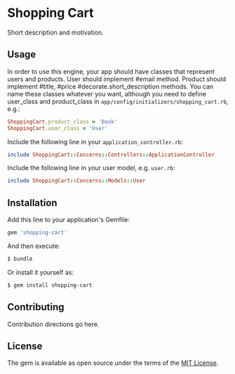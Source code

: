 # Shopping Cart
Short description and motivation.

## Usage
In order to use this engine, your app should have classes that represent users
and products.
User should implement #email method.
Product should implement #title, #price #decorate.short_description methods.
You can name these classes whatever you want, although you need to define
user_class and product_class in `app/config/initializers/shopping_cart.rb`, e.g.:
```ruby
ShoppingCart.product_class = 'Book'
ShoppingCart.user_class = 'User'
```
Include the following line in your `application_controller.rb`:
```ruby
include ShoppingCart::Concerns::Controllers::ApplicationController
```
Include the following line in your user model, e.g. `user.rb`:
```ruby
include ShoppingCart::Concerns::Models::User
```

## Installation
Add this line to your application's Gemfile:

```ruby
gem 'shopping-cart'
```

And then execute:
```bash
$ bundle
```

Or install it yourself as:
```bash
$ gem install shopping-cart
```

## Contributing
Contribution directions go here.

## License
The gem is available as open source under the terms of the [MIT License](http://opensource.org/licenses/MIT).

